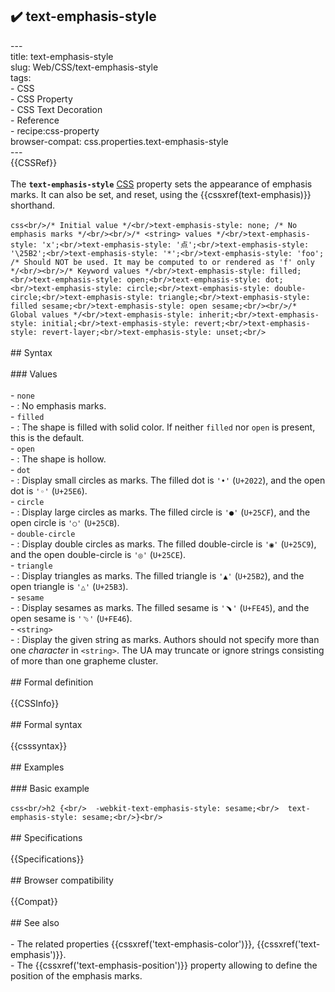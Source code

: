 ## ✔️ text-emphasis-style 
 ---<br/>title: text-emphasis-style<br/>slug: Web/CSS/text-emphasis-style<br/>tags:<br/>  - CSS<br/>  - CSS Property<br/>  - CSS Text Decoration<br/>  - Reference<br/>  - recipe:css-property<br/>browser-compat: css.properties.text-emphasis-style<br/>---<br/>{{CSSRef}}<br/><br/>The **`text-emphasis-style`** [CSS](/en-US/docs/Web/CSS) property sets the appearance of emphasis marks. It can also be set, and reset, using the {{cssxref(text-emphasis)}} shorthand.<br/><br/>```css<br/>/* Initial value */<br/>text-emphasis-style: none; /* No emphasis marks */<br/><br/>/* <string> values */<br/>text-emphasis-style: 'x';<br/>text-emphasis-style: '点';<br/>text-emphasis-style: '\25B2';<br/>text-emphasis-style: '*';<br/>text-emphasis-style: 'foo'; /* Should NOT be used. It may be computed to or rendered as 'f' only */<br/><br/>/* Keyword values */<br/>text-emphasis-style: filled;<br/>text-emphasis-style: open;<br/>text-emphasis-style: dot;<br/>text-emphasis-style: circle;<br/>text-emphasis-style: double-circle;<br/>text-emphasis-style: triangle;<br/>text-emphasis-style: filled sesame;<br/>text-emphasis-style: open sesame;<br/><br/>/* Global values */<br/>text-emphasis-style: inherit;<br/>text-emphasis-style: initial;<br/>text-emphasis-style: revert;<br/>text-emphasis-style: revert-layer;<br/>text-emphasis-style: unset;<br/>```<br/><br/>## Syntax<br/><br/>### Values<br/><br/>- `none`<br/>  - : No emphasis marks.<br/>- `filled`<br/>  - : The shape is filled with solid color. If neither `filled` nor `open` is present, this is the default.<br/>- `open`<br/>  - : The shape is hollow.<br/>- `dot`<br/>  - : Display small circles as marks. The filled dot is `'•'` (`U+2022`), and the open dot is `'◦'` (`U+25E6`).<br/>- `circle`<br/>  - : Display large circles as marks. The filled circle is `'●'` (`U+25CF`), and the open circle is `'○'` (`U+25CB`).<br/>- `double-circle`<br/>  - : Display double circles as marks. The filled double-circle is `'◉'` (`U+25C9`), and the open double-circle is `'◎'` (`U+25CE`).<br/>- `triangle`<br/>  - : Display triangles as marks. The filled triangle is `'▲'` (`U+25B2`), and the open triangle is `'△'` (`U+25B3`).<br/>- `sesame`<br/>  - : Display sesames as marks. The filled sesame is `'﹅'` (`U+FE45`), and the open sesame is `'﹆'` (`U+FE46`).<br/>- `<string>`<br/>  - : Display the given string as marks. Authors should not specify more than one _character_ in `<string>`. The UA may truncate or ignore strings consisting of more than one grapheme cluster.<br/><br/>## Formal definition<br/><br/>{{CSSInfo}}<br/><br/>## Formal syntax<br/><br/>{{csssyntax}}<br/><br/>## Examples<br/><br/>### Basic example<br/><br/>```css<br/>h2 {<br/>  -webkit-text-emphasis-style: sesame;<br/>  text-emphasis-style: sesame;<br/>}<br/>```<br/><br/>## Specifications<br/><br/>{{Specifications}}<br/><br/>## Browser compatibility<br/><br/>{{Compat}}<br/><br/>## See also<br/><br/>- The related properties {{cssxref('text-emphasis-color')}}, {{cssxref('text-emphasis')}}.<br/>- The {{cssxref('text-emphasis-position')}} property allowing to define the position of the emphasis marks.<br/>